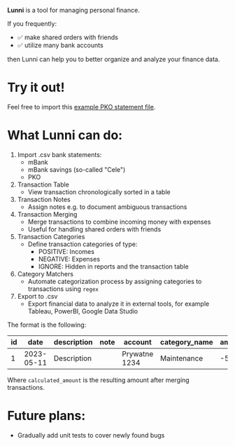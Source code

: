 **Lunni** is a tool for managing personal finance.

If you frequently:

- ✅ make shared orders with friends
- ✅ utilize many bank accounts

then Lunni can help you to better organize and analyze your finance data.

# Try it out!

Feel free to import this [example PKO statement file](./docs/example_pko.csv).

# What Lunni can do:

1. Import .csv bank statements:
   - mBank
   - mBank savings (so-called "Cele")
   - PKO
2. Transaction Table
   - View transaction chronologically sorted in a table
3. Transaction Notes
   - Assign notes e.g. to document ambiguous transactions
4. Transaction Merging
   - Merge transactions to combine incoming money with expenses
   - Useful for handling shared orders with friends
5. Transaction Categories
   - Define transaction categories of type:
     - POSITIVE: Incomes
     - NEGATIVE: Expenses
     - IGNORE: Hidden in reports and the transaction table
6. Category Matchers
   - Automate categorization process by assigning categories to transactions using `regex`
7. Export to .csv
   - Export financial data to analyze it in external tools, for example Tableau, PowerBI, Google Data Studio

The format is the following:

| id  | date       | description | note | account       | category_name | amount | calculated_amount |
| --- | ---------- | ----------- | ---- | ------------- | ------------- | ------ | ----------------- |
| 1   | 2023-05-11 | Description |      | Prywatne 1234 | Maintenance   | -50    | -50               |

Where `calculated_amount` is the resulting amount after merging transactions.

# Future plans:

- Gradually add unit tests to cover newly found bugs
